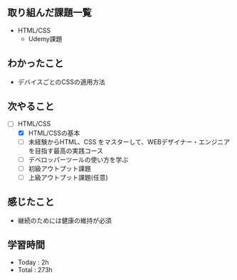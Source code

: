 ## 取り組んだ課題一覧
- HTML/CSS
  - Udemy課題
## わかったこと
- デバイスごとのCSSの適用方法
## 次やること
- [ ] HTML/CSS
  - [x] HTML/CSSの基本
  - [ ] 未経験からHTML、CSS をマスターして、WEBデザイナー・エンジニアを目指す最高の実践コース
  - [ ] デベロッパーツールの使い方を学ぶ
  - [ ] 初級アウトプット課題
  - [ ] 上級アウトプット課題(任意)
 
## 感じたこと
-  継続のためには健康の維持が必須
## 学習時間
- Today : 2h
- Total : 273h